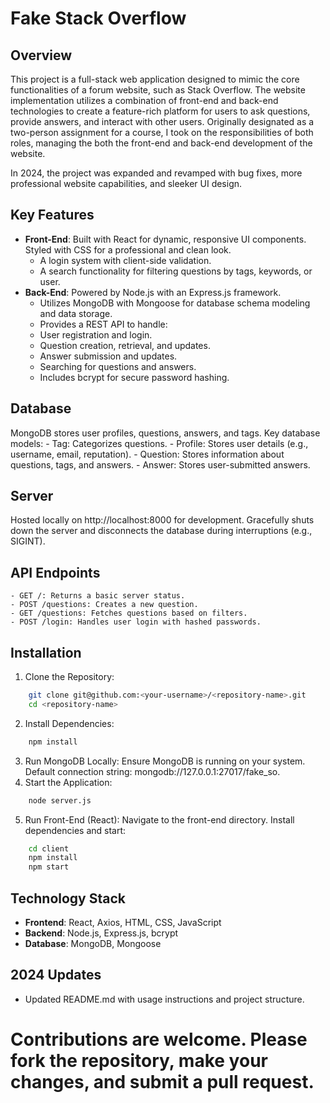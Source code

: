 # Fake Stack Overflow 

## Overview
This project is a full-stack web application designed to mimic the core functionalities of a forum website, such as Stack Overflow. The website implementation utilizes a combination of front-end and back-end technologies to create a feature-rich platform for users to ask questions, provide answers, and interact with other users. Originally designated as a two-person assignment for a course, I took on the responsibilities of both roles, managing the both the front-end and back-end development of the website.

In 2024, the project was expanded and revamped with bug fixes, more professional website capabilities, and sleeker UI design.

## Key Features
- **Front-End**: Built with React for dynamic, responsive UI components. Styled with CSS for a professional and clean look.
    - A login system with client-side validation.
    - A search functionality for filtering questions by tags, keywords, or user.
- **Back-End**: Powered by Node.js with an Express.js framework.
    - Utilizes MongoDB with Mongoose for database schema modeling and data storage.
    - Provides a REST API to handle:
    - User registration and login.
    - Question creation, retrieval, and updates.
    - Answer submission and updates.
    - Searching for questions and answers.
    - Includes bcrypt for secure password hashing.

## Database
MongoDB stores user profiles, questions, answers, and tags.
Key database models:
    - Tag: Categorizes questions.
    - Profile: Stores user details (e.g., username, email, reputation).
    - Question: Stores information about questions, tags, and answers.
    - Answer: Stores user-submitted answers.

## Server
Hosted locally on http://localhost:8000 for development.
Gracefully shuts down the server and disconnects the database during interruptions (e.g., SIGINT).

## API Endpoints
    - GET /: Returns a basic server status.
    - POST /questions: Creates a new question.
    - GET /questions: Fetches questions based on filters.
    - POST /login: Handles user login with hashed passwords.

## Installation
1. Clone the Repository:
```bash
    git clone git@github.com:<your-username>/<repository-name>.git
    cd <repository-name>
```
2. Install Dependencies:
```bash
    npm install
```
3. Run MongoDB Locally:
    Ensure MongoDB is running on your system.
    Default connection string: mongodb://127.0.0.1:27017/fake_so.
4. Start the Application:
```bash
    node server.js
```
5. Run Front-End (React):
    Navigate to the front-end directory.
    Install dependencies and start:
```bash
    cd client
    npm install
    npm start
```

## Technology Stack
- **Frontend**: React, Axios, HTML, CSS, JavaScript
- **Backend**: Node.js, Express.js, bcrypt
- **Database**: MongoDB, Mongoose

## 2024 Updates
- Updated README.md with usage instructions and project structure.

# Contributions are welcome. Please fork the repository, make your changes, and submit a pull request.